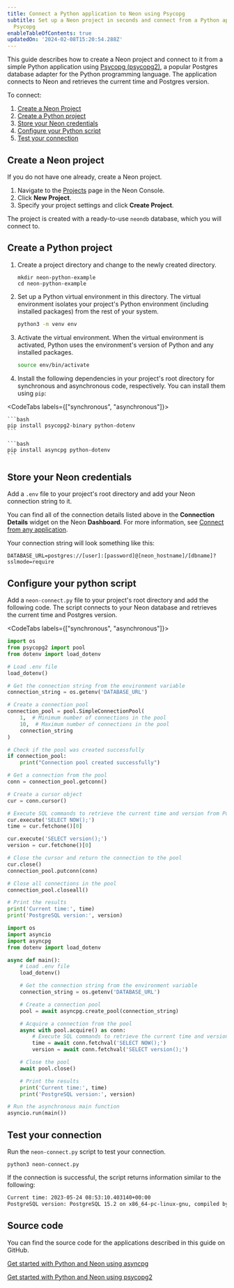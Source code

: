 ```yaml
---
title: Connect a Python application to Neon using Psycopg
subtitle: Set up a Neon project in seconds and connect from a Python application using
  Psycopg
enableTableOfContents: true
updatedOn: '2024-02-08T15:20:54.288Z'
---
```


This guide describes how to create a Neon project and connect to it from a simple Python application using [Psycopg (psycopg2)](https://pypi.org/project/psycopg2/), a popular Postgres database adapter for the Python programming language. The application connects to Neon and retrieves the current time and Postgres version.

To connect:

1. [Create a Neon Project](#create-a-neon-project)
2. [Create a Python project](#create-a-python-project)
3. [Store your Neon credentials](#store-your-neon-credentials)
4. [Configure your Python script](#configure-your-python-script)
5. [Test your connection](#test-your-connection)

## Create a Neon project

If you do not have one already, create a Neon project.

1. Navigate to the [Projects](https://console.neon.tech/app/projects) page in the Neon Console.
2. Click **New Project**.
3. Specify your project settings and click **Create Project**.

The project is created with a ready-to-use `neondb` database, which you will connect to.

## Create a Python project

1. Create a project directory and change to the newly created directory.

   ```shell
   mkdir neon-python-example
   cd neon-python-example
   ```

2. Set up a Python virtual environment in this directory. The virtual environment isolates your project's Python environment (including installed packages) from the rest of your system.

   ```bash
   python3 -m venv env
   ```

3. Activate the virtual environment. When the virtual environment is activated, Python uses the environment's version of Python and any installed packages.

   ```bash
   source env/bin/activate
   ```

4. Install the following dependencies in your project's root directory for synchronous and asynchronous code, respectively. You can install them using `pip`:

<CodeTabs labels={["synchronous", "asynchronous"]}>

    ```bash
    pip install psycopg2-binary python-dotenv
    ```

    ```bash
    pip install asyncpg python-dotenv
    ```
    
</CodeTabs>

## Store your Neon credentials

Add a `.env` file to your project's root directory and add your Neon connection string to it.

You can find all of the connection details listed above in the **Connection Details** widget on the Neon **Dashboard**. For more information, see [Connect from any application](/docs/connect/connect-from-any-app).

Your connection string will look something like this:

```shell shouldWrap
DATABASE_URL=postgres://[user]:[password]@[neon_hostname]/[dbname]?sslmode=require
```

## Configure your python script

Add a `neon-connect.py` file to your project's root directory and add the following code. The script connects to your Neon database and retrieves the current time and Postgres version.

<CodeTabs labels={["synchronous", "asynchronous"]}>

```python
import os
from psycopg2 import pool
from dotenv import load_dotenv

# Load .env file
load_dotenv()

# Get the connection string from the environment variable
connection_string = os.getenv('DATABASE_URL')

# Create a connection pool
connection_pool = pool.SimpleConnectionPool(
    1,  # Minimum number of connections in the pool
    10,  # Maximum number of connections in the pool
    connection_string
)

# Check if the pool was created successfully
if connection_pool:
    print("Connection pool created successfully")

# Get a connection from the pool
conn = connection_pool.getconn()

# Create a cursor object
cur = conn.cursor()

# Execute SQL commands to retrieve the current time and version from PostgreSQL
cur.execute('SELECT NOW();')
time = cur.fetchone()[0]

cur.execute('SELECT version();')
version = cur.fetchone()[0]

# Close the cursor and return the connection to the pool
cur.close()
connection_pool.putconn(conn)

# Close all connections in the pool
connection_pool.closeall()

# Print the results
print('Current time:', time)
print('PostgreSQL version:', version)
```

```python
import os
import asyncio
import asyncpg
from dotenv import load_dotenv

async def main():
    # Load .env file
    load_dotenv()

    # Get the connection string from the environment variable
    connection_string = os.getenv('DATABASE_URL')

    # Create a connection pool
    pool = await asyncpg.create_pool(connection_string)

    # Acquire a connection from the pool
    async with pool.acquire() as conn:
        # Execute SQL commands to retrieve the current time and version from PostgreSQL
        time = await conn.fetchval('SELECT NOW();')
        version = await conn.fetchval('SELECT version();')

    # Close the pool
    await pool.close()

    # Print the results
    print('Current time:', time)
    print('PostgreSQL version:', version)

# Run the asynchronous main function
asyncio.run(main())
```

</CodeTabs>

## Test your connection

Run the `neon-connect.py` script to test your connection.

```shell
python3 neon-connect.py
```

If the connection is successful, the script returns information similar to the following:

```bash shouldWrap
Current time: 2023-05-24 08:53:10.403140+00:00
PostgreSQL version: PostgreSQL 15.2 on x86_64-pc-linux-gnu, compiled by gcc (Debian 10.2.1-6) 10.2.1 20210110, 64-bit
```

## Source code

You can find the source code for the applications described in this guide on GitHub.

<DetailIconCards>

  <a href="https://github.com/neondatabase/examples/tree/main/with-python-asyncpg" description="Get started with Python and Neon using asyncpg" icon="github">Get started with Python and Neon using asyncpg</a>

  <a href="https://github.com/neondatabase/examples/tree/main/with-python-psycopg2" description="Get started with Python and Neon using psycopg2" icon="github">Get started with Python and Neon using psycopg2</a>

</DetailIconCards>

<NeedHelp/>
